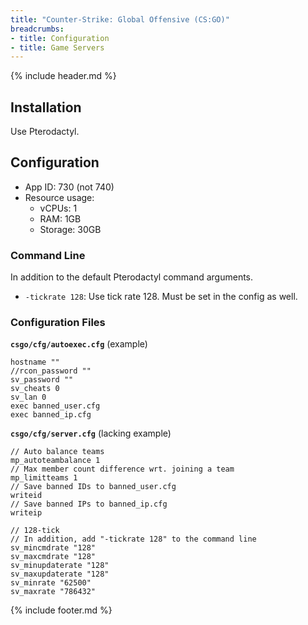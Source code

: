 ```yaml
---
title: "Counter-Strike: Global Offensive (CS:GO)"
breadcrumbs:
- title: Configuration
- title: Game Servers
---
```

{% include header.md %}

## Installation

Use Pterodactyl.

## Configuration

- App ID: 730 (not 740)
- Resource usage:
    - vCPUs: 1
    - RAM: 1GB
    - Storage: 30GB

### Command Line

In addition to the default Pterodactyl command arguments.

- `-tickrate 128`: Use tick rate 128. Must be set in the config as well.

### Configuration Files

**`csgo/cfg/autoexec.cfg`** (example)
```
hostname ""
//rcon_password ""
sv_password ""
sv_cheats 0
sv_lan 0
exec banned_user.cfg
exec banned_ip.cfg
```

**`csgo/cfg/server.cfg`** (lacking example)
```
// Auto balance teams
mp_autoteambalance 1
// Max member count difference wrt. joining a team
mp_limitteams 1
// Save banned IDs to banned_user.cfg
writeid
// Save banned IPs to banned_ip.cfg
writeip

// 128-tick
// In addition, add "-tickrate 128" to the command line
sv_mincmdrate "128"
sv_maxcmdrate "128"
sv_minupdaterate "128"
sv_maxupdaterate "128"
sv_minrate "62500"
sv_maxrate "786432"
```

{% include footer.md %}
